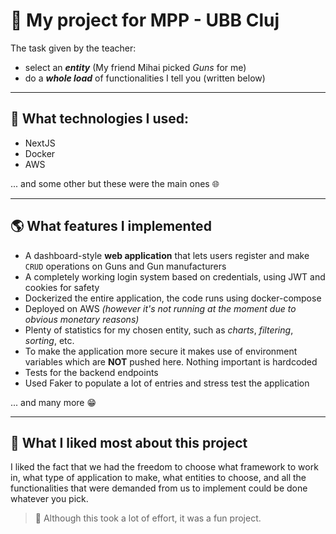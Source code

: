 # 🚀 My project for MPP - UBB Cluj

The task given by the teacher:
- select an ***entity*** (My friend Mihai picked *Guns* for me)
- do a ***whole load*** of functionalities I tell you (written below)

---

## 🧩 What technologies I used:
- NextJS
- Docker
- AWS

... and some other but these were the main ones 🌐

---

## 🌎 What features I implemented

- A dashboard-style **web application** that lets users register and make `CRUD` operations on Guns and Gun manufacturers 
- A completely working login system based on credentials, using JWT and cookies for safety
- Dockerized the entire application, the code runs using docker-compose
- Deployed on AWS *(however it's not running at the moment due to obvious monetary reasons)*
- Plenty of statistics for my chosen entity, such as *charts*, *filtering*, *sorting*, etc.
- To make the application more secure it makes use of environment variables which are **NOT** pushed here. Nothing important is hardcoded
- Tests for the backend endpoints
- Used Faker to populate a lot of entries and stress test the application
  
... and many more 😁

---

## 🏁 What I liked most about this project

I liked the fact that we had the freedom to choose what framework to work in, what type of application to make, what entities to choose, and all the functionalities that were demanded from us to implement could be done whatever you pick.

> 🥳 Although this took a lot of effort, it was a fun project.
